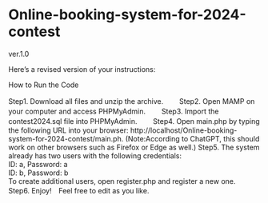 # Online-booking-system-for-2024-contest
ver.1.0

Here’s a revised version of your instructions:

How to Run the Code

Step1. Download all files and unzip the archive.　　
Step2. Open MAMP on your computer and access PHPMyAdmin.　　
Step3. Import the contest2024.sql file into PHPMyAdmin.　　
Step4. Open main.php by typing the following URL into your browser: http://localhost/Online-booking-system-for-2024-contest/main.ph. 
        (Note:According to ChatGPT, this should work on other browsers such as Firefox or Edge as well.)
Step5. The system already has two users with the following credentials:  
          ID: a, Password: a  
          ID: b, Password: b  
      To create additional users, open register.php and register a new one.  
Step6. Enjoy!　Feel free to edit as you like.
